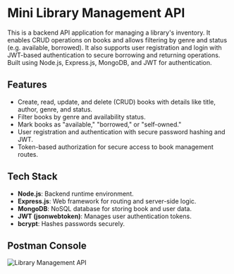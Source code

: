 # Mini Library Management API

This is a backend API application for managing a library's inventory. It enables CRUD operations on books and allows filtering by genre and status (e.g. available, borrowed). It also supports user registration and login with JWT-based authentication to secure borrowing and returning operations. Built using Node.js, Express.js, MongoDB, and JWT for authentication.

## Features
- Create, read, update, and delete (CRUD) books with details like title, author, genre, and status.
- Filter books by genre and availability status.
- Mark books as "available," "borrowed," or "self-owned."
- User registration and authentication with secure password hashing and JWT.
- Token-based authorization for secure access to book management routes.

## Tech Stack
- **Node.js**: Backend runtime environment.
- **Express.js**: Web framework for routing and server-side logic.
- **MongoDB**: NoSQL database for storing book and user data.
- **JWT (jsonwebtoken)**: Manages user authentication tokens.
- **bcrypt**: Hashes passwords securely.

## Postman Console

![Library Management API](https://github.com/user-attachments/assets/f207a689-313a-49a4-80b4-d799e8838190)

